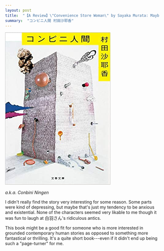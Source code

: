 ```yaml
---
layout: post
title:  "【A Review】\"Convenience Store Woman\" by Sayaka Murata: Maybe not the right novel for me"
summary:  "コンビニ人間 村田沙耶香"
---
```


<img src="/images/konbininingen.jpg" class="float-md-right ml-3"/>

*a.k.a. Conbini Ningen*

I didn't really find the story very interesting for some reason. Some parts were kind of depressing, but maybe that's just my tendency to be anxious and existential. None of the characters seemed very likable to me though it was fun to laugh at 白羽さん's ridiculous antics.

This book might be a good fit for someone who is more interested in grounded contemporary human stories as opposed to something more fantastical or thrilling. It's a quite short book---even if it didn't end up being such a "page-turner" for me.